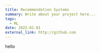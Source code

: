 ```yaml
---
title: Recommendation Systems
summary: Write about your project here...
tags:
  - ML
date: 2022-01-01
external_link: http://github.com
---
```


hello